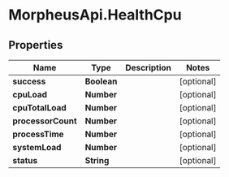 # MorpheusApi.HealthCpu

## Properties

Name | Type | Description | Notes
------------ | ------------- | ------------- | -------------
**success** | **Boolean** |  | [optional] 
**cpuLoad** | **Number** |  | [optional] 
**cpuTotalLoad** | **Number** |  | [optional] 
**processorCount** | **Number** |  | [optional] 
**processTime** | **Number** |  | [optional] 
**systemLoad** | **Number** |  | [optional] 
**status** | **String** |  | [optional] 


